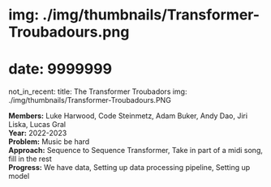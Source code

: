 # img: ./img/thumbnails/Transformer-Troubadours.png
# date: 9999999
not_in_recent:
title: The Transformer Troubadors
img: ./img/thumbnails/Transformer-Troubadours.PNG

**Members:** Luke Harwood, Code Steinmetz, Adam Buker, Andy Dao, Jiri Liska, Lucas Gral<br/>
**Year:** 2022-2023<br/>
**Problem​:** Music be hard​<br/>
**Approach:​** Sequence to Sequence Transformer​, Take in part of a midi song, fill in the rest​<br/>
**Progress​:** We have data​, Setting up data processing pipeline​, Setting up model<br/>